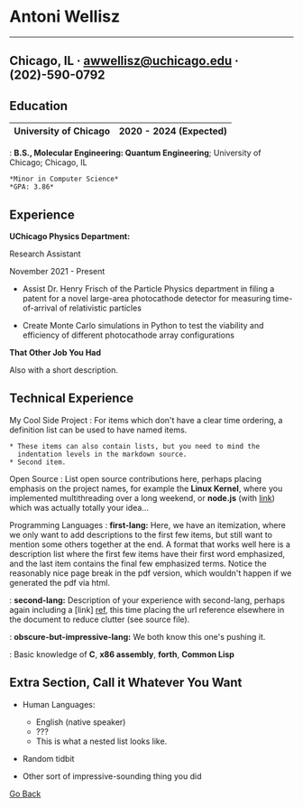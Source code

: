 Antoni Wellisz
============

-------------------    
Chicago, IL &#183; awwellisz@uchicago.edu &#183; (202)-590-0792
-------------------

Education
---------

| University of Chicago | 2020 - 2024 (Expected) |
| :-------------------- | ---------------------: |
:   **B.S., Molecular Engineering: Quantum Engineering**; University of Chicago; Chicago, IL

    *Minor in Computer Science*
    *GPA: 3.86*

Experience
----------

**UChicago Physics Department:**

Research Assistant

November 2021 - Present

* Assist Dr. Henry Frisch of the Particle Physics department in filing a patent for a novel large-area
photocathode detector for measuring time-of-arrival of relativistic particles

*  Create Monte Carlo simulations in Python to test the viability and efficiency of different photocathode
array configurations

**That Other Job You Had**

Also with a short description.

Technical Experience
--------------------

My Cool Side Project
:   For items which don't have a clear time ordering, a definition
    list can be used to have named items.

    * These items can also contain lists, but you need to mind the
      indentation levels in the markdown source.
    * Second item.

Open Source
:   List open source contributions here, perhaps placing emphasis on
    the project names, for example the **Linux Kernel**, where you
    implemented multithreading over a long weekend, or **node.js**
    (with [link](http://nodejs.org)) which was actually totally
    your idea...

Programming Languages
:   **first-lang:** Here, we have an itemization, where we only want
    to add descriptions to the first few items, but still want to
    mention some others together at the end. A format that works well
    here is a description list where the first few items have their
    first word emphasized, and the last item contains the final few
    emphasized terms. Notice the reasonably nice page break in the pdf
    version, which wouldn't happen if we generated the pdf via html.

:   **second-lang:** Description of your experience with second-lang,
    perhaps again including a [link] [ref], this time placing the url
    reference elsewhere in the document to reduce clutter (see source
    file). 

:   **obscure-but-impressive-lang:** We both know this one's pushing
    it.

:   Basic knowledge of **C**, **x86 assembly**, **forth**, **Common Lisp**

[ref]: https://github.com/githubuser/superlongprojectname

Extra Section, Call it Whatever You Want
----------------------------------------

* Human Languages:

     * English (native speaker)
     * ???
     * This is what a nested list looks like.

* Random tidbit

* Other sort of impressive-sounding thing you did

[Go Back](README.md)
